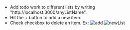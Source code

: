 - Add todo work to different lists by writing "http://localhost:3000/anyListName".
- Hit the + button to add a new item.
- Check checkbox to delete an item.
Ex:
![add](https://user-images.githubusercontent.com/20925933/56095672-6f7ec980-5e9c-11e9-8a42-758f89785546.png)
![newList](https://user-images.githubusercontent.com/20925933/56095679-7ad1f500-5e9c-11e9-94e3-e285c2ac7963.png)

